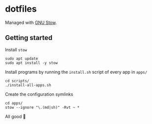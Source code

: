 # dotfiles

Managed with [GNU Stow](https://www.gnu.org/software/stow/).

## Getting started

Install `stow`

```shell
sudo apt update
sudo apt install -y stow
```

Install programs by running the `install.sh` script of every app in `apps/`

```shell
cd scripts/
./install-all-apps.sh
```

Create the configuration symlinks

```shell
cd apps/
stow --ignore "\.(md|sh)" -Rvt ~ *
```

All good :rocket: